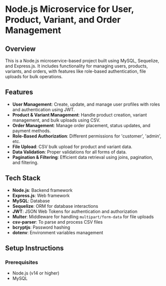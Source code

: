 # Node.js Microservice for User, Product, Variant, and Order Management

## Overview
This is a Node.js microservice-based project built using MySQL, Sequelize, and Express.js. It includes functionality for managing users, products, variants, and orders, with features like role-based authentication, file uploads for bulk operations.

## Features
- **User Management**: Create, update, and manage user profiles with roles and authentication using JWT.
- **Product & Variant Management**: Handle product creation, variant management, and bulk uploads using CSV.
- **Order Management**: Manage order placement, status updates, and payment methods.
- **Role-Based Authorization**: Different permissions for 'customer', 'admin', etc.
- **File Upload**: CSV bulk upload for product and variant data.
- **Data Validation**: Proper validations for all forms of data.
- **Pagination & Filtering**: Efficient data retrieval using joins, pagination, and filtering.

## Tech Stack
- **Node.js**: Backend framework
- **Express.js**: Web framework
- **MySQL**: Database
- **Sequelize**: ORM for database interactions
- **JWT**: JSON Web Tokens for authentication and authorization
- **Multer**: Middleware for handling `multipart/form-data` for file uploads
- **csv-parser**: To parse and process CSV files
- **bcryptjs**: Password hashing
- **dotenv**: Environment variables management

## Setup Instructions

### Prerequisites
- Node.js (v14 or higher)
- MySQL
